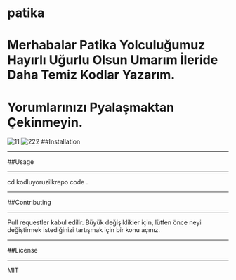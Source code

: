 # patika
# Merhabalar Patika Yolculuğumuz Hayırlı Uğurlu Olsun Umarım İleride Daha Temiz Kodlar Yazarım.
# Yorumlarınızı Pyalaşmaktan Çekinmeyin.
![11](https://user-images.githubusercontent.com/93528417/176992213-d0cd2507-4bfc-4223-b73b-1b333e571a48.JPG)
![222](https://user-images.githubusercontent.com/93528417/176992220-b402b680-b440-489c-8eb9-fda82c2b17c0.JPG)
##Installation
<hr>
##Usage
<hr>
cd kodluyoruzilkrepo
code .
<hr>
##Contributing
<hr>
Pull requestler kabul edilir. Büyük değişiklikler için, lütfen önce neyi değiştirmek istediğinizi tartışmak için bir konu açınız.
<hr>
##License
<hr>
MIT
